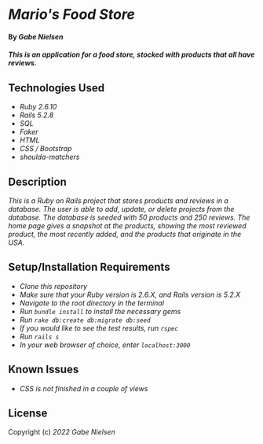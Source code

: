 # _Mario's Food Store_

#### By _**Gabe Nielsen**_

#### _This is an application for a food store, stocked with products that all have reviews._

## Technologies Used

- _Ruby 2.6.10_
- _Rails 5.2.8_
- _SQL_
- _Faker_
- _HTML_
- _CSS / Bootstrap_
- _shoulda-matchers_

## Description

_This is a Ruby on Rails project that stores products and reviews in a database. The user is able to add, update, or delete projects from the database. The database is seeded with 50 products and 250 reviews. The home page gives a snapshot at the products, showing the most reviewed product, the most recently added, and the products that originate in the USA._

## Setup/Installation Requirements

- _Clone this repository_
- _Make sure that your Ruby version is 2.6.X, and Rails version is 5.2.X_
- _Navigate to the root directory in the terminal_
- _Run `bundle install` to install the necessary gems_
- _Run `rake db:create db:migrate db:seed`_
- _If you would like to see the test results, run `rspec`_
- _Run `rails s`_
- _In your web browser of choice, enter `localhost:3000`_

## Known Issues

- _CSS is not finished in a couple of views_

## License

Copyright (c) _2022_ _Gabe Nielsen_
